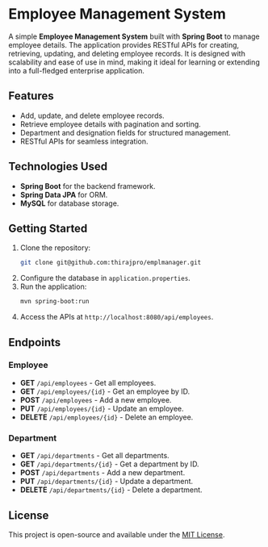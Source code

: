 # Employee Management System

A simple **Employee Management System** built with **Spring Boot** to manage employee details. The application provides RESTful APIs for creating, retrieving, updating, and deleting employee records. It is designed with scalability and ease of use in mind, making it ideal for learning or extending into a full-fledged enterprise application.

## Features
- Add, update, and delete employee records.
- Retrieve employee details with pagination and sorting.
- Department and designation fields for structured management.
- RESTful APIs for seamless integration.

## Technologies Used
- **Spring Boot** for the backend framework.
- **Spring Data JPA** for ORM.
- **MySQL** for database storage.

## Getting Started
1. Clone the repository:
   ```bash
   git clone git@github.com:thirajpro/emplmanager.git
   ```
2. Configure the database in `application.properties`.
3. Run the application:
   ```bash
   mvn spring-boot:run
   ```
4. Access the APIs at `http://localhost:8080/api/employees`.

## Endpoints
### Employee
- **GET** `/api/employees` - Get all employees.
- **GET** `/api/employees/{id}` - Get an employee by ID.
- **POST** `/api/employees` - Add a new employee.
- **PUT** `/api/employees/{id}` - Update an employee.
- **DELETE** `/api/employees/{id}` - Delete an employee.

### Department
- **GET** `/api/departments` - Get all departments.
- **GET** `/api/departments/{id}` - Get a department by ID.
- **POST** `/api/departments` - Add a new department.
- **PUT** `/api/departments/{id}` - Update a department.
- **DELETE** `/api/departments/{id}` - Delete a department.

## License
This project is open-source and available under the [MIT License](LICENSE).
